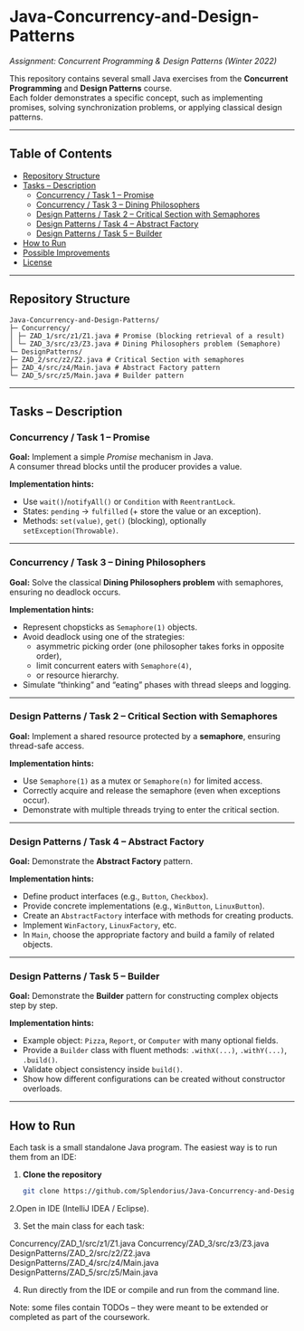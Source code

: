 #     Java-Concurrency-and-Design-Patterns
_Assignment: Concurrent Programming & Design Patterns (Winter 2022)_

This repository contains several small Java exercises from the **Concurrent Programming** and **Design Patterns** course.  
Each folder demonstrates a specific concept, such as implementing promises, solving synchronization problems, or applying classical design patterns.

---

## Table of Contents
- [Repository Structure](#repository-structure)
- [Tasks – Description](#tasks--description)
  - [Concurrency / Task 1 – Promise](#concurrency--task-1--promise)
  - [Concurrency / Task 3 – Dining Philosophers](#concurrency--task-3--dining-philosophers)
  - [Design Patterns / Task 2 – Critical Section with Semaphores](#design-patterns--task-2--critical-section-with-semaphores)
  - [Design Patterns / Task 4 – Abstract Factory](#design-patterns--task-4--abstract-factory)
  - [Design Patterns / Task 5 – Builder](#design-patterns--task-5--builder)
- [How to Run](#how-to-run)
- [Possible Improvements](#possible-improvements)
- [License](#license)

---

## Repository Structure
```text
Java-Concurrency-and-Design-Patterns/
├─ Concurrency/
│ ├─ ZAD_1/src/z1/Z1.java # Promise (blocking retrieval of a result)
│ └─ ZAD_3/src/z3/Z3.java # Dining Philosophers problem (Semaphore)
└─ DesignPatterns/
├─ ZAD_2/src/z2/Z2.java # Critical Section with semaphores
├─ ZAD_4/src/z4/Main.java # Abstract Factory pattern
└─ ZAD_5/src/z5/Main.java # Builder pattern
```
---

## Tasks – Description

### Concurrency / Task 1 – Promise
**Goal:** Implement a simple _Promise_ mechanism in Java.  
A consumer thread blocks until the producer provides a value.

**Implementation hints:**
- Use `wait()`/`notifyAll()` or `Condition` with `ReentrantLock`.
- States: `pending` → `fulfilled` (+ store the value or an exception).
- Methods: `set(value)`, `get()` (blocking), optionally `setException(Throwable)`.

---

### Concurrency / Task 3 – Dining Philosophers
**Goal:** Solve the classical **Dining Philosophers problem** with semaphores, ensuring no deadlock occurs.

**Implementation hints:**
- Represent chopsticks as `Semaphore(1)` objects.  
- Avoid deadlock using one of the strategies:
  - asymmetric picking order (one philosopher takes forks in opposite order),  
  - limit concurrent eaters with `Semaphore(4)`,  
  - or resource hierarchy.  
- Simulate “thinking” and “eating” phases with thread sleeps and logging.

---

### Design Patterns / Task 2 – Critical Section with Semaphores
**Goal:** Implement a shared resource protected by a **semaphore**, ensuring thread-safe access.

**Implementation hints:**
- Use `Semaphore(1)` as a mutex or `Semaphore(n)` for limited access.  
- Correctly acquire and release the semaphore (even when exceptions occur).  
- Demonstrate with multiple threads trying to enter the critical section.

---

### Design Patterns / Task 4 – Abstract Factory
**Goal:** Demonstrate the **Abstract Factory** pattern.

**Implementation hints:**
- Define product interfaces (e.g., `Button`, `Checkbox`).  
- Provide concrete implementations (e.g., `WinButton`, `LinuxButton`).  
- Create an `AbstractFactory` interface with methods for creating products.  
- Implement `WinFactory`, `LinuxFactory`, etc.  
- In `Main`, choose the appropriate factory and build a family of related objects.

---

### Design Patterns / Task 5 – Builder
**Goal:** Demonstrate the **Builder** pattern for constructing complex objects step by step.

**Implementation hints:**
- Example object: `Pizza`, `Report`, or `Computer` with many optional fields.  
- Provide a `Builder` class with fluent methods: `.withX(...)`, `.withY(...)`, `.build()`.  
- Validate object consistency inside `build()`.  
- Show how different configurations can be created without constructor overloads.

---

## How to Run

Each task is a small standalone Java program. The easiest way is to run them from an IDE:

1. **Clone the repository**
   ```bash
   git clone https://github.com/Splendorius/Java-Concurrency-and-Design-Patterns.git

2.Open in IDE (IntelliJ IDEA / Eclipse).

3. Set the main class for each task:

  Concurrency/ZAD_1/src/z1/Z1.java
  Concurrency/ZAD_3/src/z3/Z3.java
  DesignPatterns/ZAD_2/src/z2/Z2.java
  DesignPatterns/ZAD_4/src/z4/Main.java
  DesignPatterns/ZAD_5/src/z5/Main.java

4. Run directly from the IDE or compile and run from the command line.

Note: some files contain TODOs – they were meant to be extended or completed as part of the coursework.
